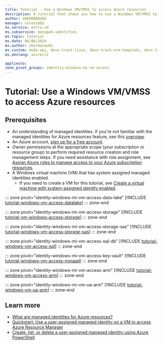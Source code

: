 ```yaml
---
title: Tutorial - Use a Windows VM/VMSS to access Azure resources
description: A tutorial that shows you how to use a Windows VM/VMSS to access Azure resources.
author: SHERMANOUKO
manager: CelesteDG
ms.service: entra-id
ms.subservice: managed-identities
ms.topic: tutorial
ms.date: 06/06/2024
ms.author: shermanouko
ms.custom: mode-api, devx-track-linux, devx-track-arm-template, devx-track-azurepowershell
ms.devlang: azurecli

appliesto:
zone_pivot_groups: identity-windows-mi-vm-access
---
```


# Tutorial: Use a Windows VM/VMSS to access Azure resources

## Prerequisites

- An understanding of managed identities. If you're not familiar with the managed identities for Azure resources feature, see this [overview](~/identity/managed-identities-azure-resources/overview.md).
- An Azure account, [sign up for a free account](https://azure.microsoft.com/pricing/purchase-options/azure-account?cid=msft_learn).
- *Owner* permissions at the appropriate scope (your subscription or resource group) to perform required resource creation and role management steps. If you need assistance with role assignment, see [Assign Azure roles to manage access to your Azure subscription resources](/azure/role-based-access-control/role-assignments-portal).
- A Windows virtual machine (VM) that has system assigned managed identities enabled.
  - If you need to create a VM for this tutorial, see [Create a virtual machine with system-assigned identity enabled](~/identity/managed-identities-azure-resources/how-to-configure-managed-identities.md).

::: zone pivot="identity-windows-mi-vm-access-data-lake"
[!INCLUDE [tutorial-windows-vm-access-datalake](includes/tutorial-windows-vm-access-datalake.md)]
::: zone-end

::: zone pivot="identity-windows-mi-vm-access-storage"
[!INCLUDE [tutorial-vm-windows-access-storage](includes/tutorial-vm-windows-access-storage.md)]
::: zone-end

::: zone pivot="identity-windows-mi-vm-access-storage-sas"
[!INCLUDE [tutorial-windows-vm-access-storage-sas](includes/tutorial-windows-vm-access-storage-sas.md)]
::: zone-end

::: zone pivot="identity-windows-mi-vm-access-sql-db"
[!INCLUDE [tutorial-windows-vm-access-sql](includes/tutorial-windows-vm-access-sql.md)]
::: zone-end

::: zone pivot="identity-windows-mi-vm-access-key-vault"
[!INCLUDE [tutorial-windows-vm-access-nonaad](includes/tutorial-windows-vm-access-nonaad.md)]
::: zone-end

::: zone pivot="identity-windows-mi-vm-access-arm"
[!INCLUDE [tutorial-windows-vm-access-arm](includes/tutorial-windows-vm-access-arm.md)]
::: zone-end

::: zone pivot="identity-windows-mi-vm-ua-arm"
[!INCLUDE [tutorial-windows-vm-ua-arm](includes/tutorial-windows-vm-ua-arm.md)]
::: zone-end

## Learn more

- [What are managed identities for Azure resources?](~/identity/managed-identities-azure-resources/overview.md)
- [Quickstart: Use a user-assigned managed identity on a VM to access Azure Resource Manager](~/identity/managed-identities-azure-resources/tutorial-windows-vm-access.md)
- [Create, list, or delete a user-assigned managed identity using Azure PowerShell](./how-manage-user-assigned-managed-identities.md?pivots=identity-mi-methods-powershell)

